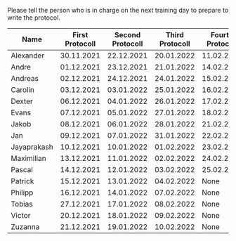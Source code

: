 Please tell the person who is in charge on the next training day to prepare to write the protocol. 


| Name | First Protocoll |  Second Protocoll | Third Protocoll | Fourth Protocoll |
| ------------- | ------------- | ------------- | ------------- | ------------- |
| Alexander  |  30.11.2021 | 22.12.2021 | 20.01.2022 | 11.02.2022 |
| Andre  |  01.12.2021 | 23.12.2021 | 21.01.2022 | 14.02.2022 |
| Andreas  | 02.12.2021  | 24.12.2021 | 24.01.2022 | 15.02.2022 |
| Carolin | 03.12.2021  | 03.01.2022 | 25.01.2022 | 16.02.2022 |
| Dexter |  06.12.2021 | 04.01.2022 | 26.01.2022 | 17.02.2022 | 
| Evans | 07.12.2021  | 05.01.2022 | 27.01.2022 | 18.02.2022 |
| Jakob | 08.12.2021  | 06.01.2022 | 28.01.2022 | 21.02.2022 |
| Jan | 09.12.2021  | 07.01.2022 | 31.01.2022 | 22.02.2022 |
| Jayaprakash  | 10.12.2021  | 10.01.2022 | 01.02.2022 | 23.02.2022 |
| Maximilian  | 13.12.2021  | 11.01.2022 | 02.02.2022 | 24.02.2022 |
| Pascal  | 14.12.2021  | 12.01.2022 | 03.02.2022 | 25.02.2022 |
| Patrick |  15.12.2021 | 13.01.2022 | 04.02.2022 | None |
| Philipp  | 16.12.2021  | 14.01.2022 | 07.02.2022 | None |
| Tobias  | 27.12.2021  | 17.01.2022 | 08.02.2022 | None |
| Victor  | 20.12.2021  | 18.01.2022 | 09.02.2022 | None |
| Zuzanna  | 21.12.2021  | 19.01.2022 | 10.02.2022 | None |

